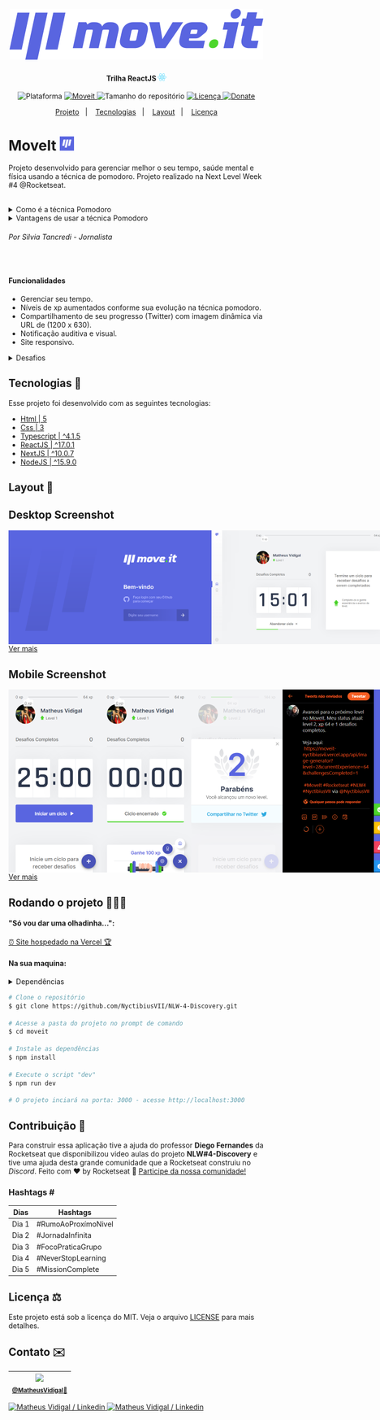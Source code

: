 <h1 align="center">
  <br>
    <img src="./.github/logo-full.svg" width="500" heigh="150" alt="logo move.it">
</h1>
<h4 align="center">
    Trilha ReactJS <img src="./.github/logo-icon-react.svg" height="15" alt="logo icon react">
</h4>
<!-- <h4 align="center">Projeto web construído durante o Next Level Week #04-Discovery com a Rocketseat/DiegoFernandes.</h4> -->
<p align="center">
  <img alt="Plataforma" src="https://img.shields.io/static/v1?label=Plataforma&message=Mobile/PC&color=5965E0&labelColor=8257e6">
  <a aria-label="Completado" href="https://nextlevelweek.com/episodios/omnistack/edicao/4">
    <img alt="Moveit" src="https://img.shields.io/badge/MoveIt-NLW 4.0-5965E0?logo=data:image/png;base64,iVBORw0KGgoAAAANSUhEUgAAABAAAAAQCAMAAAAoLQ9TAAAALVBMVEVHcExxWsF0XMJzXMJxWcFsUsD///9jRrzY0u6Xh9Gsn9n39fyMecy0qd2bjNJWBT0WAAAABHRSTlMA2Do606wF2QAAAGlJREFUGJVdj1cWwCAIBLEsRU3uf9xobDH8+GZwUYi8i6ucJwrxKE+7D0G9Q4vlYqtmCSjndr4CgCgzlyFgfKfKCVO0LrPKjmiqMxGXkJwNnXskqWG+1oSM+BSwD8f29YLNjvx/OQrn+g99oQSoNmt3PgAAAABJRU5ErkJggg==&labelColor=8257e6"></img>
  </a>
  <img alt="Tamanho do repositório" src="https://img.shields.io/github/repo-size/NyctibiusVII/NLW-3-Discovery?color=4CD62B&labelColor=8257e6">
  <a href="https://github.com/NyctibiusVII/NLW-4-Discovery/blob/master/LICENSE">
    <img alt="Licença" src="https://img.shields.io/static/v1?label=License&message=MIT&color=5965E0&labelColor=8257e6">
  </a>
  <a href="https://picpay.me/Matheus_nyctibius_vii">
  <img alt="Donate" src="https://img.shields.io/static/v1?label=$&message=Donate&color=5965E0&labelColor=8257e6">
  </a>
</p>
<p align="center">
  <a href="#moveit-">Projeto</a>&nbsp;&nbsp;&nbsp;|&nbsp;&nbsp;&nbsp;
  <a href="#tecnologias-">Tecnologias</a>&nbsp;&nbsp;&nbsp;|&nbsp;&nbsp;&nbsp;
  <a href="#layout-">Layout</a>&nbsp;&nbsp;&nbsp;|&nbsp;&nbsp;&nbsp;
  <a href="#licença-%EF%B8%8F">Licença</a>
</p>
<!--
<p align="center">
    <a href="README.md">Inglês</a>
    ·
    <a href="README-pt.md">Português</a>
</p>
-->

# MoveIt <img src=".github/logo-moveit.png" width="28" alt="logo icon">
Projeto desenvolvido para gerenciar melhor o seu tempo, saúde mental e física usando a técnica de pomodoro. Projeto realizado na Next Level Week #4 @Rocketseat.

<br>

<details>
    <summary>Como é a técnica Pomodoro</summary>

```
Pomodoro significa tomate em italiano. A fruta faz alusão ao tempo durante o qual você pode fazer determinada tarefa.
Cada pomodoro é dividido em quatro pomodoris, e cada um destes equivale a 30 minutos.

O método Pomodoro é simples e dura (n) horas. Primeiro, você realiza uma atividade durante 25 minutos.
Quando acabar o tempo, descansa 5 minutos. Assim sucessivamente até que complete as (n) horas.

O conceito do Pomodoro é que a pessoa que vai estudar ou executar uma tarefa demore, exatamente, 25 minutos.
Concluindo-a ou não, ele deve parar e descansar 5 minutos.
```
</details>

<details>
    <summary>Vantagens de usar a técnica Pomodoro</summary>

```
- Alivia a ansiedade;
- Aumenta o foco e a concentração por meio da redução das interrupções.
- Aumenta a conscientização das decisões.
- Aumenta a motivação e mantém-na constante.
- Reforça a determinação para atingir os objetivos.
- Melhora o processo de trabalho ou estudo.
- Reforça sua determinação de continuar a aplicar-se em face de complexas situações.
```
</details>

###### Por Silvia Tancredi - Jornalista

<br>

#### Funcionalidades
* Gerenciar seu tempo.
* Níveis de xp aumentados conforme sua evolução na técnica pomodoro.
* Compartilhamento de seu progresso (Twitter) com imagem dinâmica via URL de (1200 x 630).
* Notificação auditiva e visual.
* Site responsivo.

<details>
    <summary>Desafios</summary>

```
✔ - Documentar bem o projeto
✔ - Melhorar o estilo: Responsividade e Design
✔ - Confetes atras do modal quando passar de level
✔ - Barra de progresso (tempo restante) em baixo do botão (Abandonar ciclo e Ciclo encerrado)
- Bloquear funcionalidades se não estiver logado
✖ - Next PWA

Funcionalidades:
    - Mensagem de aviso ao sair da pagina ("O timer esta ativo!")
    - Trocar o tema da aplicação: Light e Dark
    ✔ - oAuth github (Pagina de login)
    - Guardar dados no sql
    ✔ - Sidebar lateral #Desktop:
        ✔ - Logo (img)
        ✔ - Home
        ✔ - Leaderbord
        ✔ - Settings
    ✔ - Float action button #Mobile:
        ✔ - Home
        ✔ - Leaderbord
        ✔ - Settings
    ✔ - Toast:
        ✔ - Cor dinâmica
        ✔ - Icon dinâmico
        ✔ - Texto dinâmico
        ✔ - ToastBar countdown
        ✔ - Animação de entrada e saida
    - Telas:
        ✔ - Home
        - Leaderbord
        - Settings
        ✔ - Login
        - 404
    ✔ - Compartilhar com o Twitter:
        ✔ - Botão em baixo do modal (Compartilhar no Twitter (img))
            ✔ - Texto com:
                ✔ - qts Desafios
                ✔ - qts xp
                ✔ - qts Level
            ✔ - Link para a img dinâmica
            ✔ - Hashtags
            ✔ - Autor
        ✔ - Criar img dinâmica para compartilhar:
            ✔ - (API) image-generator:
                ✔ - qts Desafios
                ✔ - qts xp
                ✔ - qts Level
```
</details>

## Tecnologias 🚀
Esse projeto foi desenvolvido com as seguintes tecnologias:
- [Html | 5](https://pt.wikipedia.org/wiki/HTML)
- [Css | 3](https://pt.wikipedia.org/wiki/Cascading_Style_Sheets)
- [Typescript | ^4.1.5](https://www.typescriptlang.org/)
- [ReactJS | ^17.0.1](https://pt-br.reactjs.org/)
- [NextJS | ^10.0.7](https://nextjs.org/)
- [NodeJS | ^15.9.0](https://nodejs.org/en/)

## Layout 🚧
## Desktop Screenshot
<div style="display: flex; flex-direction: 'column'; align-items: 'center';">
<!-- Responsive, 1440 x 900, 50% (Laptop L - 1440px)-->
    <img width="400px" src="./.github/desktop/login-blank.png">
    <!--<img width="400px" src="./.github/desktop/login-filled.png">-->
    <!--<img width="400px" src="./.github/desktop/index-initial-countdown.png">-->
    <img width="400px" src="./.github/desktop/index-half-countdown.png">
    <!--<img width="400px" src="./.github/desktop/index-final-countdown.png">-->
    <img width="400px" src="./.github/desktop/index-modal-with-confetti.png">
    <!--<img width="400px" src="./.github/desktop/index-modal-without-confetti.png">-->
    <img width="400px" src="./.github/desktop/imgGenerator-image-next-level.png">
    <!--<img width="400px" src="./.github/desktop/imgGenerator-twitter-next-level.png">-->
    <!--<img width="400px" src="./.github/desktop/leaderbord.png">-->
    <!--<img width="400px" src="./.github/desktop/configs.png">-->
    <!--<img width="400px" src="./.github/desktop/toasts.png">-->
</div>
<a href="./.github/README-IMGS.md">Ver mais</a>

## Mobile Screenshot
<div style="display: flex; flex-direction: 'row';">
<!-- Responsive, 425 x 900, 60% (Mobile L - 425px)-->
    <!--<img width="180px" src="./.github/mobile/login-blank.png">-->
    <!--<img width="180px" src="./.github/mobile/login-filled.png">-->
    <img width="180px" src="./.github/mobile/index-initial-countdown.png">
    <!--<img width="180px" src="./.github/mobile/index-half-countdown.png">-->
    <img width="180px" src="./.github/mobile/index-final-countdown.png">
    <!--<img width="180px" src="./.github/mobile/index-modal-with-confetti.png">-->
    <img width="180px" src="./.github/mobile/index-modal-without-confetti.png">
    <!--<img width="180px" src="./.github/mobile/imgGenerator-image-next-level.png">-->
    <img width="180px" src="./.github/mobile/imgGenerator-twitter-next-level.png">
    <!--<img width="180px" src="./.github/mobile/leaderbord.png">-->
    <!--<img width="180px" src="./.github/mobile/configs.png">-->
    <img width="180px" src="./.github/mobile/toasts.png">
</div>
<a href="./.github/README-IMGS.md">Ver mais</a>
    <!-- IMGS
      ------------------------------
      login-blank
      login-filled
      ------------------------------
      initial-countdown
      half-countdown
      final-countdown
      ------------------------------
      modal-with-confetti
      modal-without-confetti
      ------------------------------
      image-next-level
      twitter-next-level
      ------------------------------
      leaderbord
      configs
      ------------------------------
    -->

## Rodando o projeto 🚴🏻‍♂️
#### "Só vou dar uma olhadinha...":
  <a href="https://moveit-nyctibiusvii.vercel.app/">⏰ Site hospedado na Vercel 🏆</a>

#### Na sua maquina:
<details>
    <summary>Dependências</summary>

```json
  "dependencies": {
    "axios": "^0.21.1",
    "chrome-aws-lambda": "^7.0.0",
    "js-cookie": "^2.2.1",
    "next": "10.0.7",
    "puppeteer-core": "^8.0.0",
    "react": "17.0.1",
    "react-confetti": "^6.0.1",
    "react-dom": "17.0.1"
  },
  "devDependencies": {
    "@types/js-cookie": "^2.2.6",
    "@types/node": "^14.14.31",
    "@types/react": "^17.0.2",
    "@types/react-dom": "^17.0.1",
    "typescript": "^4.1.5"
  }
    //Ex: $ npm install @types/_____ -D
```
</details>

```bash
# Clone o repositório
$ git clone https://github.com/NyctibiusVII/NLW-4-Discovery.git

# Acesse a pasta do projeto no prompt de comando
$ cd moveit

# Instale as dependências
$ npm install

# Execute o script "dev"
$ npm run dev

# O projeto inciará na porta: 3000 - acesse http://localhost:3000
```

## Contribuição 💭
Para construir essa aplicação tive a ajuda do professor **Diego Fernandes** da Rocketseat que disponibilizou video aulas do projeto **NLW#4-Discovery** e tive uma ajuda desta grande comunidade que a Rocketseat construiu no *Discord*.
Feito com ♥ by Rocketseat :wave: [Participe da nossa comunidade!](https://discord.gg/YxU7fJT)

### Hashtags \#
| Dias  | Hashtags            |
|-------|---------------------|
| Dia 1 | #RumoAoProxímoNivel |
| Dia 2 | #JornadaInfinita    |
| Dia 3 | #FocoPraticaGrupo   |
| Dia 4 | #NeverStopLearning  |
| Dia 5 | #MissionComplete    |

## Licença ⚖️
Este projeto está sob a licença do MIT. Veja o arquivo [LICENSE](https://github.com/NyctibiusVII/NLW-4-Discovery/blob/master/LICENSE) para mais detalhes.

## Contato ✉️
| <img src="https://user-images.githubusercontent.com/52816125/90341686-05b68880-dfd8-11ea-969c-70c9ce9d0278.jpg" width=100><br><sub><a href="https://www.instagram.com/nyctibius_vii/?hl=pt-br">@MatheusVidigal🦊</a></sub> |
| :---: |

<p align="left">
    <a href="https://www.linkedin.com/in/matheus-vidigal-nyctibiusvii/">
        <img alt="Matheus Vidigal / Linkedin" src="https://img.shields.io/badge/-Matheus Vidigal-8257e6?style=flat&logo=Linkedin&logoColor=fff" />
    </a>
    <a href="https://mail.google.com/mail/u/1/#inbox?compose=GTvVlcSGLCKpKJfwPsKKqzXBplKkGtCLvCQcFWdWxCxQFfkHzzjVkgzrMFPBgKBmWFHvrjrCsMqSH">
        <img alt="Matheus Vidigal / Linkedin" src="https://img.shields.io/badge/-Matheus Vidigal-5965E0?style=flat&logo=Gmail&logoColor=fff" />
    </a>
</p>
